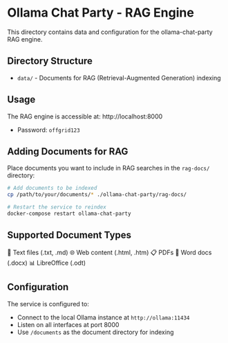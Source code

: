 # Ollama Chat Party - RAG Engine

This directory contains data and configuration for the ollama-chat-party RAG engine.

## Directory Structure

- `data/` - Documents for RAG (Retrieval-Augmented Generation) indexing

## Usage

The RAG engine is accessible at: http://localhost:8000

- Password: `offgrid123`

## Adding Documents for RAG

Place documents you want to include in RAG searches in the `rag-docs/` directory:

```bash
# Add documents to be indexed
cp /path/to/your/documents/* ./ollama-chat-party/rag-docs/

# Restart the service to reindex
docker-compose restart ollama-chat-party
```

## Supported Document Types

📄 Text files (.txt, .md)
🌐 Web content (.html, .htm)
📋 PDFs
📝 Word docs (.docx)
📊 LibreOffice (.odt)

## Configuration

The service is configured to:

- Connect to the local Ollama instance at `http://ollama:11434`
- Listen on all interfaces at port 8000
- Use `/documents` as the document directory for indexing
